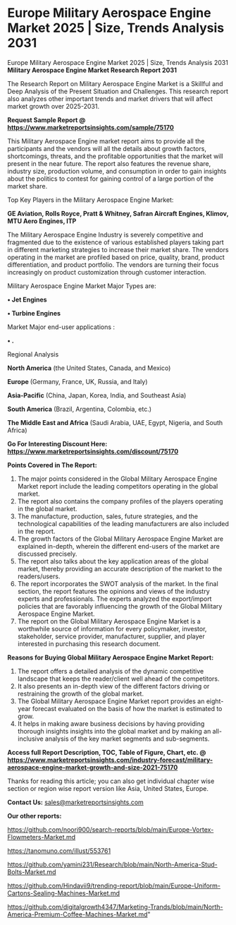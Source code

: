 # Europe Military Aerospace Engine Market 2025 | Size, Trends Analysis 2031
Europe Military Aerospace Engine Market 2025 | Size, Trends Analysis 2031
<strong>Military Aerospace Engine Market Research Report 2031</strong>

The Research Report on Military Aerospace Engine Market is a Skillful and Deep Analysis of the Present Situation and Challenges. This research report also analyzes other important trends and market drivers that will affect market growth over 2025-2031.

<strong>Request Sample Report @ <a href=https://www.marketreportsinsights.com/sample/75170>https://www.marketreportsinsights.com/sample/75170</a></strong>

This Military Aerospace Engine market report aims to provide all the participants and the vendors will all the details about growth factors, shortcomings, threats, and the profitable opportunities that the market will present in the near future. The report also features the revenue share, industry size, production volume, and consumption in order to gain insights about the politics to contest for gaining control of a large portion of the market share.

Top Key Players in the Military Aerospace Engine Market:

<strong>GE Aviation, Rolls Royce, Pratt & Whitney, Safran Aircraft Engines, Klimov, MTU Aero Engines, ITP</strong>

The Military Aerospace Engine Industry is severely competitive and fragmented due to the existence of various established players taking part in different marketing strategies to increase their market share. The vendors operating in the market are profiled based on price, quality, brand, product differentiation, and product portfolio. The vendors are turning their focus increasingly on product customization through customer interaction.

Military Aerospace Engine Market Major Types are:

<strong>• Jet Engines

• Turbine Engines</strong>

Market Major end-user applications :

<strong>• .</strong>

Regional Analysis

</u><strong><b>North America</b></strong> (the United States, Canada, and Mexico)

<strong><b>Europe </b></strong>(Germany, France, UK, Russia, and Italy)

<strong><b>Asia-Pacific</b></strong> (China, Japan, Korea, India, and Southeast Asia)

<strong><b>South America</b></strong> (Brazil, Argentina, Colombia, etc.)

<strong><b>The Middle East and Africa</b></strong> (Saudi Arabia, UAE, Egypt, Nigeria, and South Africa)

<strong>Go For Interesting Discount Here: <a href=https://www.marketreportsinsights.com/discount/75170>https://www.marketreportsinsights.com/discount/75170</a></strong>

<strong>Points Covered in The Report:</strong>
<ol>
  <li>The major points considered in the Global Military Aerospace Engine Market report include the leading competitors operating in the global market.</li>
  <li>The report also contains the company profiles of the players operating in the global market.</li>
  <li>The manufacture, production, sales, future strategies, and the technological capabilities of the leading manufacturers are also included in the report.</li>
  <li>The growth factors of the Global Military Aerospace Engine Market are explained in-depth, wherein the different end-users of the market are discussed precisely.</li>
  <li>The report also talks about the key application areas of the global market, thereby providing an accurate description of the market to the readers/users.</li>
  <li>The report incorporates the SWOT analysis of the market. In the final section, the report features the opinions and views of the industry experts and professionals. The experts analyzed the export/import policies that are favorably influencing the growth of the Global Military Aerospace Engine Market.</li>
  <li>The report on the Global Military Aerospace Engine Market is a worthwhile source of information for every policymaker, investor, stakeholder, service provider, manufacturer, supplier, and player interested in purchasing this research document.</li>
</ol>
<strong>Reasons for Buying Global Military Aerospace Engine Market Report:</strong>

<ol>
  <li>The report offers a detailed analysis of the dynamic competitive landscape that keeps the reader/client well ahead of the competitors.</li>
  <li>It also presents an in-depth view of the different factors driving or restraining the growth of the global market.</li>
  <li>The Global Military Aerospace Engine Market report provides an eight-year forecast evaluated on the basis of how the market is estimated to grow.</li>
  <li>It helps in making aware business decisions by having providing thorough insights insights into the global market and by making an all-inclusive analysis of the key market segments and sub-segments.</li>
</ol>
<strong>Access full Report Description, TOC, Table of Figure, Chart, etc. @ <a href=https://www.marketreportsinsights.com/industry-forecast/military-aerospace-engine-market-growth-and-size-2021-75170>https://www.marketreportsinsights.com/industry-forecast/military-aerospace-engine-market-growth-and-size-2021-75170</a></strong>


Thanks for reading this article; you can also get individual chapter wise section or region wise report version like Asia, United States, Europe.

<strong>Contact Us:</strong>
sales@marketreportsinsights.com

<strong>Our other reports:</strong>

<a href=https://github.com/noori900/search-reports/blob/main/Europe-Vortex-Flowmeters-Market.md>https://github.com/noori900/search-reports/blob/main/Europe-Vortex-Flowmeters-Market.md</a>

<a href=https://tanomuno.com/illust/553761>https://tanomuno.com/illust/553761</a>

<a href=https://github.com/yamini231/Research/blob/main/North-America-Stud-Bolts-Market.md>https://github.com/yamini231/Research/blob/main/North-America-Stud-Bolts-Market.md</a>

<a href=https://github.com/Hindavii9/trending-report/blob/main/Europe-Uniform-Cartons-Sealing-Machines-Market.md>https://github.com/Hindavii9/trending-report/blob/main/Europe-Uniform-Cartons-Sealing-Machines-Market.md</a>

<a href=https://github.com/digitalgrowth4347/Marketing-Trands/blob/main/North-America-Premium-Coffee-Machines-Market.md>https://github.com/digitalgrowth4347/Marketing-Trands/blob/main/North-America-Premium-Coffee-Machines-Market.md</a>"
